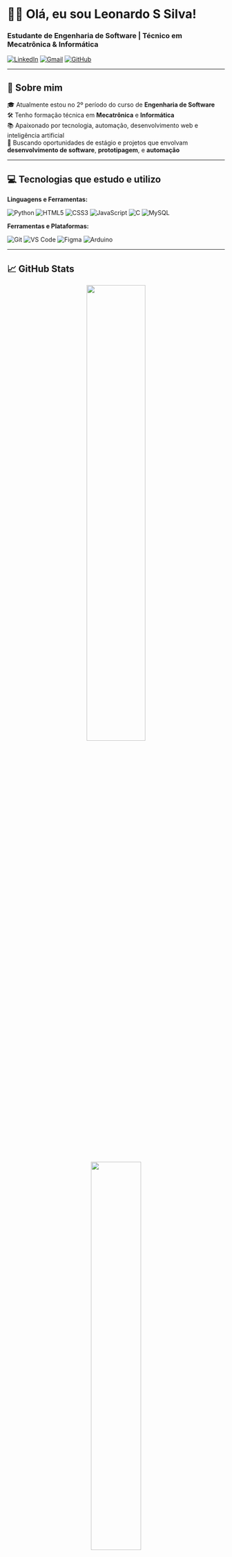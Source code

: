 # 👨‍💻 Olá, eu sou Leonardo S Silva!  
### Estudante de Engenharia de Software | Técnico em Mecatrônica & Informática

[![LinkedIn](https://img.shields.io/badge/LinkedIn-blue?style=for-the-badge&logo=linkedin&logoColor=white)](https://linkedin.com/in/seu-usuario)
[![Gmail](https://img.shields.io/badge/Gmail-D14836?style=for-the-badge&logo=gmail&logoColor=white)](mailto:seu.email@gmail.com)
[![GitHub](https://img.shields.io/badge/GitHub-000000?style=for-the-badge&logo=github&logoColor=white)](https://github.com/seu-usuario)

---

## 🚀 Sobre mim

🎓 Atualmente estou no 2º período do curso de **Engenharia de Software**  
🛠️ Tenho formação técnica em **Mecatrônica** e **Informática**  
📚 Apaixonado por tecnologia, automação, desenvolvimento web e inteligência artificial  
💼 Buscando oportunidades de estágio e projetos que envolvam **desenvolvimento de software**, **prototipagem**, e **automação**

---

## 💻 Tecnologias que estudo e utilizo

**Linguagens e Ferramentas:**

![Python](https://img.shields.io/badge/-Python-333?style=for-the-badge&logo=python)
![HTML5](https://img.shields.io/badge/-HTML5-E34F26?style=for-the-badge&logo=html5&logoColor=fff)
![CSS3](https://img.shields.io/badge/-CSS3-1572B6?style=for-the-badge&logo=css3)
![JavaScript](https://img.shields.io/badge/-JavaScript-F7DF1E?style=for-the-badge&logo=javascript&logoColor=black)
![C](https://img.shields.io/badge/-C-00599C?style=for-the-badge&logo=c)
![MySQL](https://img.shields.io/badge/-MySQL-4479A1?style=for-the-badge&logo=mysql&logoColor=white)

**Ferramentas e Plataformas:**

![Git](https://img.shields.io/badge/-Git-F05032?style=for-the-badge&logo=git&logoColor=white)
![VS Code](https://img.shields.io/badge/-VSCode-007ACC?style=for-the-badge&logo=visual-studio-code)
![Figma](https://img.shields.io/badge/-Figma-000?style=for-the-badge&logo=figma)
![Arduino](https://img.shields.io/badge/-Arduino-00979D?style=for-the-badge&logo=arduino&logoColor=white)

---

## 📈 GitHub Stats

<p align="center">
  <img width="52%" src="https://github-readme-stats.vercel.app/api?username=ssleonardo2018&show_icons=true&theme=radical" />
  <img width="48%" src="https://github-readme-stats.vercel.app/api/top-langs/?username=ssleonardo2018&layout=compact&theme=radical" />
</p>

---

## 🧠 Em aprendizado

- Estrutura de Dados e Algoritmos  
- Engenharia de Requisitos  
- Desenvolvimento de APIs REST  
- Testes automatizados  
- Projetos com Python + SQLite  

---

## ✨ Projetos em destaque

- 📚 **Sistema de Gestão de Biblioteca – Livroteca**  
  `Python • Interface gráfica • CRUD • Autenticação`

- 🤖 **Mini-bot autônomo (Mecatrônica)**  
  `Arduino • Sensores • Programação em C`

---

## 📫 Como me encontrar

💬 Se quiser trocar uma ideia sobre projetos, tecnologia ou oportunidades de estágio, me chama:

📧 Email: ssleonardo2018@gmail.com  
🌐 GitHub: [github.com/ssleonardo2018](https://github.com/ssleonardo2018)
🌐 LinkedIn: [linkedin.com/in/seu-usuario](https://linkedin.com/in/seu-usuario)

---

> "A prática leva à perfeição – e o código também."

